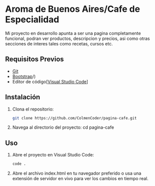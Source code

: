 # Aroma de Buenos Aires/Cafe de Especialidad

Mi proyecto en desarrollo apunta a ser una pagina completamente funcional,
podran ver productos, descripcion y precios, asi como otras secciones de interes tales como recetas, cursos etc.
## Requisitos Previos
- [Git](https://git-scm.com/)
- [Bootstrap](https://getbootstrap.com/)/) 
- Editor de código[[Visual Studio Code](https://code.visualstudio.com/)]

## Instalación

1. Clona el repositorio:
   ```bash
   git clone https://github.com/ColmenCoder/pagina-cafe.git
2. Navega al directorio del proyecto:
  cd pagina-cafe

## Uso

1. Abre el proyecto en Visual Studio Code:
   ```bash
   code .
2. Abre el archivo index.html en tu navegador preferido o usa una extensión de servidor en vivo 
para ver los cambios en tiempo real.




